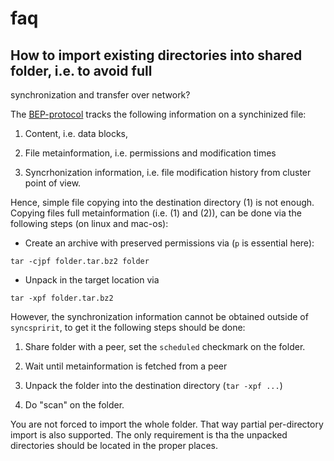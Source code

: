 # faq

## How to import existing directories into shared folder, i.e. to avoid  full 
synchronization and transfer over network?

The [BEP-protocol](https://docs.syncthing.net/specs/bep-v1.html) tracks the
following information on a synchinized file:

1. Content, i.e. data blocks, 

2. File metainformation, i.e. permissions and modification times

3. Syncrhonization information, i.e. file modification history from cluster point
of view.


Hence, simple file copying into the destination directory (1) is not enough. 
Copying files full metainformation (i.e. (1) and (2)), can be done via the
following steps (on linux and mac-os):

- Create an archive with preserved permissions via (`p` is essential here):

```
tar -cjpf folder.tar.bz2 folder
```

- Unpack in the target location via 

```
tar -xpf folder.tar.bz2
```

However, the synchronization information cannot be obtained outside of `syncspririt`,
to get it the following steps should be done:

1. Share folder with a peer, set the `scheduled` checkmark on the folder.

2. Wait until metainformation is fetched from a peer

3. Unpack the folder into the destination directory (`tar -xpf ...`)

4. Do "scan" on the folder. 

You are not forced to import the whole folder. That way partial per-directory
import is also supported. The only requirement is tha the unpacked directories
should be located in the proper places.

